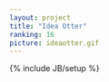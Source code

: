 ```yaml
---
layout: project
title: "Idea Otter"
ranking: 16
picture: ideaotter.gif
---
```

{% include JB/setup %}

